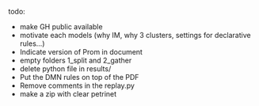 todo:
- make GH public available
- motivate each models (why IM, why 3 clusters, settings for declarative rules...)
- Indicate version of Prom in document
- empty folders 1_split and 2_gather
- delete python file in results/
- Put the DMN rules on top of the PDF
- Remove comments in the replay.py
- make a zip with clear petrinet